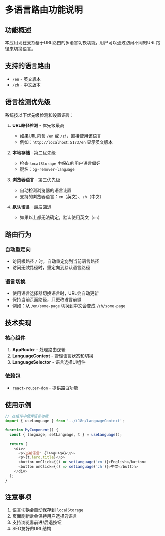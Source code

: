 # 多语言路由功能说明

## 功能概述

本应用现在支持基于URL路由的多语言切换功能，用户可以通过访问不同的URL路径来切换语言。

## 支持的语言路由

- `/en` - 英文版本
- `/zh` - 中文版本

## 语言检测优先级

系统按以下优先级检测和设置语言：

1. **URL路径检测** - 优先级最高
   - 如果URL包含 `/en` 或 `/zh`，直接使用该语言
   - 例如：`http://localhost:5173/en` 显示英文版本

2. **本地存储** - 第二优先级
   - 检查 `localStorage` 中保存的用户语言偏好
   - 键名：`bg-remover-language`

3. **浏览器语言** - 第三优先级
   - 自动检测浏览器的语言设置
   - 支持的浏览器语言：`en`（英文）、`zh`（中文）

4. **默认语言** - 最后回退
   - 如果以上都无法确定，默认使用英文（`en`）

## 路由行为

### 自动重定向
- 访问根路径 `/` 时，自动重定向到当前语言路径
- 访问无效路径时，重定向到默认语言路径

### 语言切换
- 使用语言选择器切换语言时，URL会自动更新
- 保持当前页面路径，只更改语言前缀
- 例如：从 `/en/some-page` 切换到中文会变成 `/zh/some-page`

## 技术实现

### 核心组件
1. **AppRouter** - 处理路由逻辑
2. **LanguageContext** - 管理语言状态和切换
3. **LanguageSelector** - 语言选择UI组件

### 依赖包
- `react-router-dom` - 提供路由功能

## 使用示例

```javascript
// 在组件中使用语言功能
import { useLanguage } from '../i18n/LanguageContext';

function MyComponent() {
  const { language, setLanguage, t } = useLanguage();
  
  return (
    <div>
      <p>当前语言: {language}</p>
      <p>{t.hero.title}</p>
      <button onClick={() => setLanguage('en')}>English</button>
      <button onClick={() => setLanguage('zh')}>中文</button>
    </div>
  );
}
```

## 注意事项

1. 语言切换会自动保存到 `localStorage`
2. 页面刷新后会保持用户选择的语言
3. 支持浏览器前进/后退按钮
4. SEO友好的URL结构
